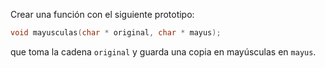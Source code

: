 Crear una función con el siguiente prototipo:<br>

``` c
void mayusculas(char * original, char * mayus);
```

que toma la cadena `original` y guarda una copia en mayúsculas en `mayus`.